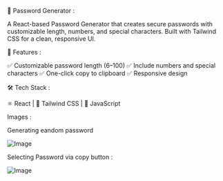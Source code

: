 🔑 Password Generator :

A React-based Password Generator that creates secure passwords with customizable length, numbers, and special characters. Built with Tailwind CSS for a clean, responsive UI.



🚀 Features :

✅ Customizable password length (6–100)
✅ Include numbers and special characters
✅ One-click copy to clipboard
✅ Responsive design




🛠️ Tech Stack :

⚛️ React | 🎨 Tailwind CSS | 📝 JavaScript




Images :

Generating eandom password

![Image](https://github.com/user-attachments/assets/516981bf-acd6-4670-b765-01faeb5d279f)


Selecting Password via copy button :

![Image](https://github.com/user-attachments/assets/e41f2f15-434d-4f50-be50-dfa9c5172360)
